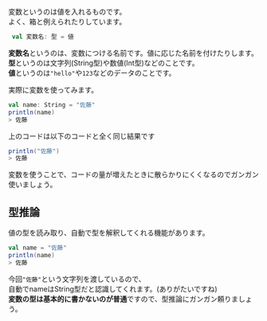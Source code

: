 変数というのは値を入れるものです。  
よく、箱と例えられたりしています。
```scala
 val 変数名: 型 = 値
```

**変数名**というのは、変数につける名前です。値に応じた名前を付けたりします。  
**型**というのは文字列(String型)や数値(Int型)などのことです。  
**値**というのは`"hello"`や`123`などのデータのことです。  

実際に変数を使ってみます。  
```scala
val name: String = "佐藤"
println(name)
> 佐藤
```

上のコードは以下のコードと全く同じ結果です
```scala
println("佐藤")
> 佐藤
```

変数を使うことで、コードの量が増えたときに散らかりにくくなるのでガンガン使いましょう。  

## 型推論
値の型を読み取り、自動で型を解釈してくれる機能があります。
```scala
val name = "佐藤"
println(name)
> 佐藤
```

今回`"佐藤"`という文字列を渡しているので、  
自動でnameはString型だと認識してくれます。(ありがたいですね)  
**変数の型は基本的に書かないのが普通**ですので、型推論にガンガン頼りましょう。
